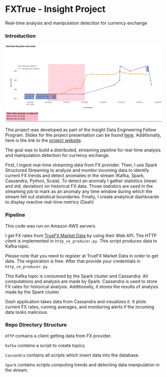 # FXTrue - Insight Project

Real-time analysis and manipulation detection for currency exchange

### Introduction

![Web app screenshot](https://github.com/epishova/FXTrue-Insight-Project/blob/master/dash_app_screenshot.png "Screenshot")

This project was developed as part of the Insight Data Engineering Fellow Program. Slides for the project presentation can be found [here](https://tinyurl.com/fxtrue-slides). Additionally, here is the link to the [project website](https://tinyurl.com/fxtrue).  

The goal was to build a distributed, streaming pipeline for real-time analysis and manipulation detection for currency exchange.

First, I ingest real-time streaming data from FX provider. Then, I use Spark Structured Streaming to analyze and monitor incoming data to identify current FX trends and detect anomalies in the stream (Kafka, Spark, Cassandra, Python, Scala). To detect an anomaly I gather statistics (mean and std. deviation) on historical FX data. Those statistics are used in the streaming job to mark as an anomaly any time window during which the stream fell out statistical boundaries. Finally, I create analytical dashboards to display reactive real-time metrics (Dash)

### Pipeline

This code was run on Amazon AWS servers. 

I get FX rates from [TrueFX Market Data](https://www.truefx.com/?page=frontpage) by using their Web API. The HTTP client is implemented in `http_ce_producer.py`. This script produces data to Kafka topic.

Please note that you need to register at TrueFX Market Data in order to get data. The registration is free. After that provide your credentials in `http_ce_producer.py`.

This Kafka topic is consumed by the Spark cluster and Cassandra. All computations and analysis are made by Spark. Cassandra is used to store FX rates for historical analysis. Additionally, it stores the results of analysis made by the Spark cluster.

Dash application takes data from Cassandra and visualizes it. It plots current FX rates, running averages, and monitoring alerts if the incoming data looks malicious.

### Repo Directory Structure

`HTTP` contains a client getting data from FX provider.

`Kafka` contains a script to create topics.

`Cassandra` contains all scripts which insert data into the database. 

`Spark` contains scripts computing trends and detecting data manipulation in the stream.
